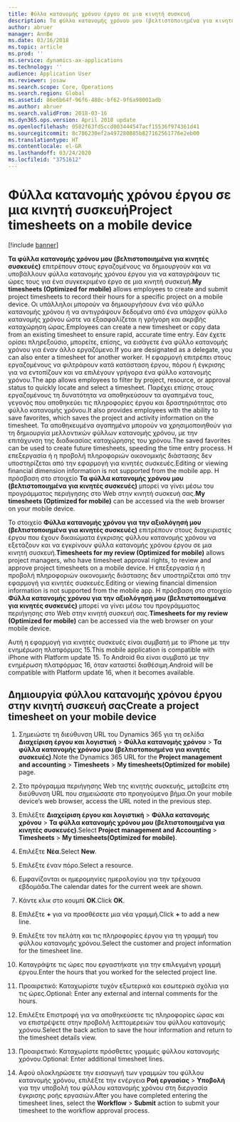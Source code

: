 ```yaml
---
title: Φύλλα κατανομής χρόνου έργου σε μια κινητή συσκευή
description: Τα φύλλα κατανομής χρόνου μου (βελτιστοποιημένα για κινητές συσκευές) επιτρέπουν στους εργαζομένους να δημιουργούν και να υποβάλλουν φύλλα κατανομής χρόνου έργου για να καταγράψουν τις ώρες τους για ένα συγκεκριμένο έργο σε μια κινητή συσκευή.
author: abruer
manager: AnnBe
ms.date: 03/16/2018
ms.topic: article
ms.prod: ''
ms.service: dynamics-ax-applications
ms.technology: ''
audience: Application User
ms.reviewer: josaw
ms.search.scope: Core, Operations
ms.search.region: Global
ms.assetid: 86e6b64f-96f6-480c-bf62-9f6a98001adb
ms.author: abruer
ms.search.validFrom: 2018-03-16
ms.dyn365.ops.version: April 2018 update
ms.openlocfilehash: 0582f63fd5ccd003444547acf15536f974361d41
ms.sourcegitcommit: 8c786230ef2a497280885b827162561776e2eb00
ms.translationtype: HT
ms.contentlocale: el-GR
ms.lasthandoff: 03/24/2020
ms.locfileid: "3751612"
---
```

# <a name="project-timesheets-on-a-mobile-device"></a><span data-ttu-id="2610c-103">Φύλλα κατανομής χρόνου έργου σε μια κινητή συσκευή</span><span class="sxs-lookup"><span data-stu-id="2610c-103">Project timesheets on a mobile device</span></span>

[!include [banner](../includes/banner.md)]

<span data-ttu-id="2610c-104">**Τα φύλλα κατανομής χρόνου μου (βελτιστοποιημένα για κινητές συσκευές)** επιτρέπουν στους εργαζομένους να δημιουργούν και να υποβάλλουν φύλλα κατανομής χρόνου έργου για να καταγράψουν τις ώρες τους για ένα συγκεκριμένο έργο σε μια κινητή συσκευή.</span><span class="sxs-lookup"><span data-stu-id="2610c-104">**My timesheets (Optimized for mobile)** allows employees to create and submit project timesheets to record their hours for a specific project on a mobile device.</span></span> <span data-ttu-id="2610c-105">Οι υπάλληλοι μπορούν να δημιουργήσουν ένα νέο φύλλο κατανομής χρόνου ή να αντιγράψουν δεδομένα από ένα υπάρχον φύλλο κατανομής χρόνου ώστε να εξασφαλίζεται η γρήγορη και ακριβής καταχώρηση ώρας.</span><span class="sxs-lookup"><span data-stu-id="2610c-105">Employees can create a new timesheet or copy data from an existing timesheet to ensure rapid, accurate time entry.</span></span> <span data-ttu-id="2610c-106">Εάν έχετε ορίσει πληρεξούσιο, μπορείτε, επίσης, να εισάγετε ένα φύλλο κατανομής χρόνου για έναν άλλο εργαζόμενο.</span><span class="sxs-lookup"><span data-stu-id="2610c-106">If you are designated as a delegate, you can also enter a timesheet for another worker.</span></span> <span data-ttu-id="2610c-107">Η εφαρμογή επιτρέπει στους εργαζομένους να φιλτράρουν κατά κατάσταση έργου, πόρου ή έγκρισης για να εντοπίζουν και να επιλέγουν γρήγορα ένα φύλλο κατανομής χρόνου.</span><span class="sxs-lookup"><span data-stu-id="2610c-107">The app allows employees to filter by project, resource, or approval status to quickly locate and select a timesheet.</span></span> <span data-ttu-id="2610c-108">Παρέχει επίσης στους εργαζομένους τη δυνατότητα να αποθηκεύσουν τα αγαπημένα τους, γεγονός που αποθηκεύει τις πληροφορίες έργου και δραστηριότητας στο φύλλο κατανομής χρόνου.</span><span class="sxs-lookup"><span data-stu-id="2610c-108">It also provides employees with the ability to save favorites, which saves the project and activity information on the timesheet.</span></span> <span data-ttu-id="2610c-109">Τα αποθηκευμένα αγαπημένα μπορούν να χρησιμοποιηθούν για τη δημιουργία μελλοντικών φύλλων κατανομής χρόνου, με την επιτάχυνση της διαδικασίας καταχώρησης του χρόνου.</span><span class="sxs-lookup"><span data-stu-id="2610c-109">The saved favorites can be used to create future timesheets, speeding the time entry process.</span></span> <span data-ttu-id="2610c-110">Η επεξεργασία ή η προβολή πληροφοριών οικονομικής διάστασης δεν υποστηρίζεται από την εφαρμογή για κινητές συσκευές.</span><span class="sxs-lookup"><span data-stu-id="2610c-110">Editing or viewing financial dimension information is not supported from the mobile app.</span></span> <span data-ttu-id="2610c-111">Η πρόσβαση στο στοιχείο **Τα φύλλα κατανομής χρόνου μου (βελτιστοποιημένα για κινητές συσκευές)** μπορεί να γίνει μέσω του προγράμματος περιήγησης στο Web στην κινητή συσκευή σας.</span><span class="sxs-lookup"><span data-stu-id="2610c-111">**My timesheets (Optimized for mobile)** can be accessed via the web browser on your mobile device.</span></span>

<span data-ttu-id="2610c-112">Το στοιχείο **Φύλλα κατανομής χρόνου για την αξιολόγησή μου (βελτιστοποιημένα για κινητές συσκευές)** επιτρέπουν στους διαχειριστές έργου που έχουν δικαιώματα έγκρισης φύλλου κατανομής χρόνου να εξετάζουν και να εγκρίνουν φύλλα κατανομής χρόνου έργου σε μια κινητή συσκευή.</span><span class="sxs-lookup"><span data-stu-id="2610c-112">**Timesheets for my review (Optimized for mobile)** allows project managers, who have timesheet approval rights, to review and approve project timesheets on a mobile device.</span></span> <span data-ttu-id="2610c-113">Η επεξεργασία ή η προβολή πληροφοριών οικονομικής διάστασης δεν υποστηρίζεται από την εφαρμογή για κινητές συσκευές.</span><span class="sxs-lookup"><span data-stu-id="2610c-113">Editing or viewing financial dimension information is not supported from the mobile app.</span></span> <span data-ttu-id="2610c-114">Η πρόσβαση στο στοιχείο **Φύλλα κατανομής χρόνου για την αξιολόγησή μου (βελτιστοποιημένα για κινητές συσκευές)** μπορεί να γίνει μέσω του προγράμματος περιήγησης στο Web στην κινητή συσκευή σας.</span><span class="sxs-lookup"><span data-stu-id="2610c-114">**Timesheets for my review (Optimized for mobile)** can be accessed via the web browser on your mobile device.</span></span>

<span data-ttu-id="2610c-115">Αυτή η εφαρμογή για κινητές συσκευές είναι συμβατή με το iPhone με την ενημέρωση πλατφόρμας 15.</span><span class="sxs-lookup"><span data-stu-id="2610c-115">This mobile application is compatible with iPhone with Platform update 15.</span></span>
<span data-ttu-id="2610c-116">Το Android θα είναι συμβατό με την ενημέρωση πλατφόρμας 16, όταν καταστεί διαθέσιμη.</span><span class="sxs-lookup"><span data-stu-id="2610c-116">Android will be compatible with Platform update 16, when it becomes available.</span></span>

## <a name="create-a-project-timesheet-on-your-mobile-device"></a><span data-ttu-id="2610c-117">Δημιουργία φύλλου κατανομής χρόνου έργου στην κινητή συσκευή σας</span><span class="sxs-lookup"><span data-stu-id="2610c-117">Create a project timesheet on your mobile device</span></span>

1.  <span data-ttu-id="2610c-118">Σημειώστε τη διεύθυνση URL του Dynamics 365 για τη σελίδα **Διαχείριση έργου και λογιστική** \> **Φύλλα κατανομής χρόνου** \> **Τα φύλλα κατανομής χρόνου μου (βελτιστοποιημένα για κινητές συσκευές)**.</span><span class="sxs-lookup"><span data-stu-id="2610c-118">Note the Dynamics 365 URL for the **Project management and accounting** \> **Timesheets** \> **My timesheets(Optimized for mobile)** page.</span></span>

2.  <span data-ttu-id="2610c-119">Στο πρόγραμμα περιήγησης Web της κινητής συσκευής, μεταβείτε στη διεύθυνση URL που σημειώσατε στο προηγούμενο βήμα.</span><span class="sxs-lookup"><span data-stu-id="2610c-119">On your mobile device’s web browser, access the URL noted in the previous step.</span></span>
 
3.  <span data-ttu-id="2610c-120">Επιλέξτε **Διαχείριση έργου και λογιστική** \> **Φύλλα κατανομής χρόνου** \> **Τα φύλλα κατανομής χρόνου μου (βελτιστοποιημένα για κινητές συσκευές)**.</span><span class="sxs-lookup"><span data-stu-id="2610c-120">Select **Project management and Accounting** \> **Timesheets** \> **My timesheets(Optimized for mobile)**.</span></span>

4.  <span data-ttu-id="2610c-121">Επιλέξτε **Νέα**.</span><span class="sxs-lookup"><span data-stu-id="2610c-121">Select **New**.</span></span>

5.  <span data-ttu-id="2610c-122">Επιλέξτε έναν πόρο.</span><span class="sxs-lookup"><span data-stu-id="2610c-122">Select a resource.</span></span>

6.  <span data-ttu-id="2610c-123">Εμφανίζονται οι ημερομηνίες ημερολογίου για την τρέχουσα εβδομάδα.</span><span class="sxs-lookup"><span data-stu-id="2610c-123">The calendar dates for the current week are shown.</span></span>

7.  <span data-ttu-id="2610c-124">Κάντε κλικ στο κουμπί **OK**.</span><span class="sxs-lookup"><span data-stu-id="2610c-124">Click **OK**.</span></span>

8.  <span data-ttu-id="2610c-125">Επιλέξτε **+** για να προσθέσετε μια νέα γραμμή.</span><span class="sxs-lookup"><span data-stu-id="2610c-125">Click **+** to add a new line.</span></span>

9.  <span data-ttu-id="2610c-126">Επιλέξτε τον πελάτη και τις πληροφορίες έργου για τη γραμμή του φύλλου κατανομής χρόνου.</span><span class="sxs-lookup"><span data-stu-id="2610c-126">Select the customer and project information for the timesheet line.</span></span>

10. <span data-ttu-id="2610c-127">Καταγράψτε τις ώρες που εργαστήκατε για την επιλεγμένη γραμμή έργου.</span><span class="sxs-lookup"><span data-stu-id="2610c-127">Enter the hours that you worked for the selected project line.</span></span>

11. <span data-ttu-id="2610c-128">Προαιρετικό: Καταχωρίστε τυχόν εξωτερικά και εσωτερικά σχόλια για τις ώρες.</span><span class="sxs-lookup"><span data-stu-id="2610c-128">Optional: Enter any external and internal comments for the hours.</span></span>

12. <span data-ttu-id="2610c-129">Επιλέξτε Επιστροφή για να αποθηκεύσετε τις πληροφορίες ώρας και να επιστρέψετε στην προβολή λεπτομερειών του φύλλου κατανομής χρόνου.</span><span class="sxs-lookup"><span data-stu-id="2610c-129">Select the back action to save the hour information and return to the timesheet details view.</span></span>

13. <span data-ttu-id="2610c-130">Προαιρετικό: Καταχωρίστε πρόσθετες γραμμές φύλλου κατανομής χρόνου.</span><span class="sxs-lookup"><span data-stu-id="2610c-130">Optional: Enter additional timesheet lines.</span></span>

14. <span data-ttu-id="2610c-131">Αφού ολοκληρώσετε την εισαγωγή των γραμμών του φύλλου κατανομής χρόνου, επιλέξτε την ενέργεια **Ροή εργασίας** \> **Υποβολή** για την υποβολή του φύλλου κατανομής χρόνου στη διεργασία έγκρισης ροής εργασιών.</span><span class="sxs-lookup"><span data-stu-id="2610c-131">After you have completed entering the timesheet lines, select the **Workflow** \> **Submit** action to submit your timesheet to the workflow approval process.</span></span>
